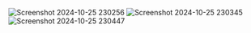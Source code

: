 ![Screenshot 2024-10-25 230256](https://github.com/user-attachments/assets/493b4ad9-d863-40eb-87e5-d4f4979b0b1d)
![Screenshot 2024-10-25 230345](https://github.com/user-attachments/assets/868c5a87-678d-421c-8f18-af56364e0819)
![Screenshot 2024-10-25 230447](https://github.com/user-attachments/assets/080b56fd-a48c-4795-80a2-176cb822876f)

